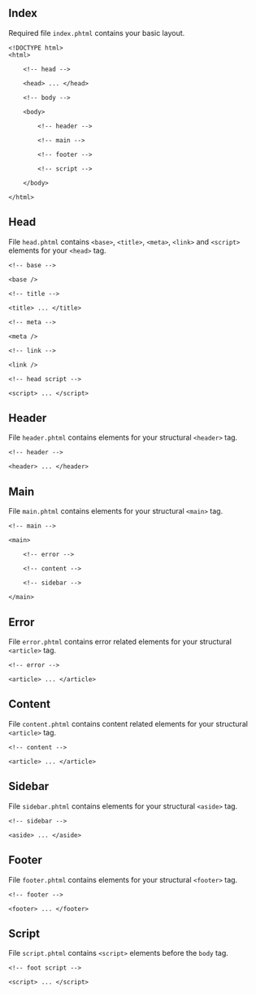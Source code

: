 Index
-----

Required file `index.phtml` contains your basic layout.

```
<!DOCTYPE html>
<html>

	<!-- head -->

	<head> ... </head>

	<!-- body -->

	<body>
	
		<!-- header -->
		
		<!-- main -->
		
		<!-- footer -->
		
		<!-- script -->
	
	</body>

</html>
```


Head
----

File `head.phtml` contains `<base>`, `<title>`, `<meta>`, `<link>` and `<script>` elements for your `<head>` tag.

```
<!-- base -->

<base />

<!-- title -->

<title> ... </title>

<!-- meta -->

<meta />

<!-- link -->

<link />

<!-- head script -->

<script> ... </script>
```


Header
------

File `header.phtml` contains elements for your structural `<header>` tag.

```
<!-- header -->

<header> ... </header>
```


Main
----

File `main.phtml` contains elements for your structural `<main>` tag.

```
<!-- main -->

<main>

	<!-- error -->

	<!-- content -->

	<!-- sidebar -->

</main>
```


Error
-----

File `error.phtml` contains error related elements for your structural `<article>` tag.

```
<!-- error -->

<article> ... </article>
```


Content
-------

File `content.phtml` contains content related elements for your structural `<article>` tag.

```
<!-- content -->

<article> ... </article>
```


Sidebar
-------

File `sidebar.phtml` contains elements for your structural `<aside>` tag.

```
<!-- sidebar -->

<aside> ... </aside>
```


Footer
------

File `footer.phtml` contains elements for your structural `<footer>` tag.

```
<!-- footer -->

<footer> ... </footer>
```


Script
------

File `script.phtml` contains `<script>` elements before the `body` tag.

```
<!-- foot script -->

<script> ... </script>
```
